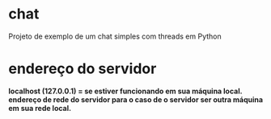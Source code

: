 # chat
Projeto de exemplo de um chat simples com threads em Python
# endereço do servidor
**localhost (127.0.0.1) = se estiver funcionando em sua máquina local.**
**endereço de rede do servidor para o caso de o servidor ser outra máquina em sua rede local.**
